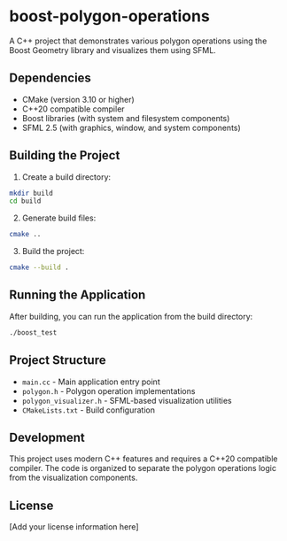 # boost-polygon-operations

A C++ project that demonstrates various polygon operations using the Boost Geometry library and visualizes them using SFML.

## Dependencies

- CMake (version 3.10 or higher)
- C++20 compatible compiler
- Boost libraries (with system and filesystem components)
- SFML 2.5 (with graphics, window, and system components)

## Building the Project

1. Create a build directory:
```bash
mkdir build
cd build
```

2. Generate build files:
```bash
cmake ..
```

3. Build the project:
```bash
cmake --build .
```

## Running the Application

After building, you can run the application from the build directory:
```bash
./boost_test
```

## Project Structure

- `main.cc` - Main application entry point
- `polygon.h` - Polygon operation implementations
- `polygon_visualizer.h` - SFML-based visualization utilities
- `CMakeLists.txt` - Build configuration

## Development

This project uses modern C++ features and requires a C++20 compatible compiler. The code is organized to separate the polygon operations logic from the visualization components.

## License

[Add your license information here]

